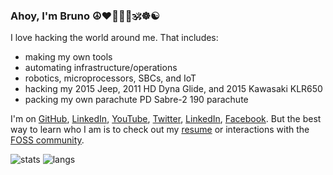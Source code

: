 ### Ahoy, I'm Bruno ☮️❤️🌈🧘🏽🕉☸️☯️

I love hacking the world around me. That includes:

* making my own tools
* automating infrastructure/operations
* robotics, microprocessors, SBCs, and IoT
* hacking my 2015 Jeep, 2011 HD Dyna Glide, and 2015 Kawasaki KLR650
* packing my own parachute PD Sabre-2 190 parachute

I'm on [GitHub], [LinkedIn], [YouTube], [Twitter], [LinkedIn], [Facebook]. But the best way to learn who I am is to check out my [resume] or interactions with the [FOSS community][community].

![stats](https://github-readme-stats.vercel.app/api?username=RichardBronosky&theme=material-palenight)
![langs](https://github-readme-stats.vercel.app/api/top-langs/?username=RichardBronosky&exclude_repo=dotfiles&langs_count=8&layout=compact&theme=material-palenight)

  [github]: https://github.com/RichardBronosky/
  [linkedin]: http://www.linkedin.com/pub/richard-bronosky/6/130/957
  [facebook]: http://www.facebook.com/RichardBronosky
  [twitter]: http://twitter.com/RichardBronosky
  [youtube]: https://youtu.be/HcJq8zvQ1iw?t=92
  [resume]: https://github.com/RichardBronosky/resume/blob/master/bruno.bronosky.resume.pdf
  [community]: https://github.com/RichardBronosky/resume/blob/master/bruno.bronosky.community.md
